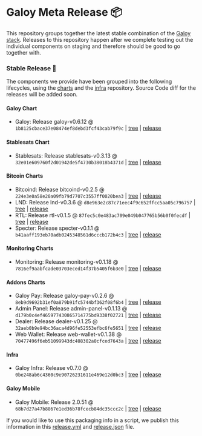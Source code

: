 # Galoy Meta Release 📦

This repository groups together the latest stable combination of the [Galoy stack](https://github.com/GaloyMoney/awesome-galoy#tech-components). 
Releases to this repository happen after we complete testing out the individual components on staging and therefore should be good to go together with.

### Stable Release 🎉

The components we provide have been grouped into the following lifecycles, using the [charts](https://github.com/GaloyMoney/charts) and the [infra](https://github.com/GaloyMoney/galoy-infra) repository. 
Source Code diff for the releases will be added soon.

#### Galoy Chart
- Galoy: Release galoy-v0.6.12 @ `1b8125cbace37e08474ef8debd3fcf43cab79f9c` | [tree](https://github.com/GaloyMoney/charts/tree/1b8125cbace37e08474ef8debd3fcf43cab79f9c/charts/galoy) | [release](https://github.com/GaloyMoney/charts/releases/tag/galoy-v0.6.12)

#### Stablesats Chart
- Stablesats: Release stablesats-v0.3.13 @ `32e01e609760f2d01942de5f4730b38018b4371d` | [tree](https://github.com/GaloyMoney/charts/tree/32e01e609760f2d01942de5f4730b38018b4371d/charts/stablesats) | [release](https://github.com/GaloyMoney/charts/releases/tag/stablesats-v0.3.13)

#### Bitcoin Charts
- Bitcoind: Release bitcoind-v0.2.5 @ `224e3e0a58e20a09fb79d7707c3557ff0020bea3` | [tree](https://github.com/GaloyMoney/charts/tree/224e3e0a58e20a09fb79d7707c3557ff0020bea3/charts/bitcoind) | [release](https://github.com/GaloyMoney/charts/releases/tag/bitcoind-v0.2.5)
- LND: Release lnd-v0.3.6 @ `d8e963e2c87c71eec4f9c652ffcc5aa05c796757` | [tree](https://github.com/GaloyMoney/charts/tree/d8e963e2c87c71eec4f9c652ffcc5aa05c796757/charts/lnd) | [release](https://github.com/GaloyMoney/charts/releases/tag/lnd-v0.3.6)
- RTL: Release rtl-v0.1.5 @ `87fec5c0e483ac709e049b047765b56b0f0fecdf` | [tree](https://github.com/GaloyMoney/charts/tree/87fec5c0e483ac709e049b047765b56b0f0fecdf/charts/rtl) | [release](https://github.com/GaloyMoney/charts/releases/tag/rtl-v0.1.5)
- Specter: Release specter-v0.1.1 @ `b41aaff193eb70adb0245348561d6cccb172b4c3` | [tree](https://github.com/GaloyMoney/charts/tree/b41aaff193eb70adb0245348561d6cccb172b4c3/charts/specter) | [release](https://github.com/GaloyMoney/charts/releases/tag/specter-v0.1.1)

#### Monitoring Charts
- Monitoring: Release monitoring-v0.1.18 @ `7816ef9aabfcade03703eced14f37b5405f6b3e0` | [tree](https://github.com/GaloyMoney/charts/tree/7816ef9aabfcade03703eced14f37b5405f6b3e0/charts/monitoring) | [release](https://github.com/GaloyMoney/charts/releases/tag/monitoring-v0.1.18)

#### Addons Charts
- Galoy Pay: Release galoy-pay-v0.2.6 @ `8eb9d9692b31ef0a879b91fc5744bf362f08f6b4` | [tree](https://github.com/GaloyMoney/charts/tree/8eb9d9692b31ef0a879b91fc5744bf362f08f6b4/charts/galoy-pay) | [release](https://github.com/GaloyMoney/charts/releases/tag/galoy-pay-v0.2.6)
- Admin Panel: Release admin-panel-v0.1.13 @ `d179b0c4ef465977430865714775bd9338f02721` | [tree](https://github.com/GaloyMoney/charts/tree/d179b0c4ef465977430865714775bd9338f02721/charts/admin-panel) | [release](https://github.com/GaloyMoney/charts/releases/tag/admin-panel-v0.1.13)
- Dealer: Release dealer-v0.1.25 @ `32aeb0b9e94bc36aca4d96fe52553efbc6fe5651` | [tree](https://github.com/GaloyMoney/charts/tree/32aeb0b9e94bc36aca4d96fe52553efbc6fe5651/charts/dealer) | [release](https://github.com/GaloyMoney/charts/releases/tag/dealer-v0.1.25)
- Web Wallet: Release web-wallet-v0.1.38 @ `70477496f6eb51099943dc408302a0cfced7643a` | [tree](https://github.com/GaloyMoney/charts/tree/70477496f6eb51099943dc408302a0cfced7643a/charts/web_wallet) | [release](https://github.com/GaloyMoney/charts/releases/tag/web-wallet-v0.1.38)

#### Infra

- Galoy Infra: Release v0.7.0 @ `0be248ab6c4360c9e90726231611e469e12d0bc3` | [tree](https://github.com/GaloyMoney/galoy-infra/tree/0be248ab6c4360c9e90726231611e469e12d0bc3) | [release](https://github.com/GaloyMoney/galoy-infra/releases/tag/v0.7.0)

#### Galoy Mobile

- Galoy Mobile: Release 2.0.51 @ `68b7d27a47b8867e1ed36b78fcecb84dc35ccc2c` | [tree](https://github.com/GaloyMoney/galoy-mobile/tree/68b7d27a47b8867e1ed36b78fcecb84dc35ccc2c) | [release](https://github.com/GaloyMoney/galoy-mobile/releases/tag/2.0.51)

If you would like to use this packaging info in a script, we publish this information in this [release.yml](./release.yml) and [release.json](./release.json) file.
